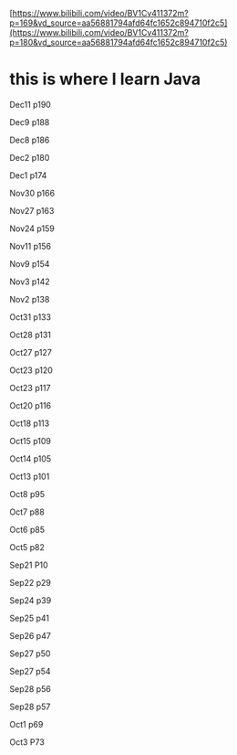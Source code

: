 [https://www.bilibili.com/video/BV1Cv411372m?p=169&vd_source=aa56881794afd64fc1652c894710f2c5](https://www.bilibili.com/video/BV1Cv411372m?p=180&vd_source=aa56881794afd64fc1652c894710f2c5)
# this is where I learn Java

Dec11 p190

Dec9 p188

Dec8 p186

Dec2 p180

Dec1 p174

Nov30 p166

Nov27 p163

Nov24 p159

Nov11 p156

Nov9 p154

Nov3 p142

Nov2 p138

Oct31 p133

Oct28 p131

Oct27 p127

Oct23 p120

Oct23 p117

Oct20 p116

Oct18  p113

Oct15 p109

Oct14 p105

Oct13 p101

Oct8 p95

Oct7 p88

Oct6 p85

Oct5 p82

Sep21 P10 

Sep22 p29

Sep24 p39

Sep25 p41

Sep26 p47

Sep27 p50

Sep27 p54

Sep28 p56

Sep28 p57

Oct1 p69

Oct3 P73
